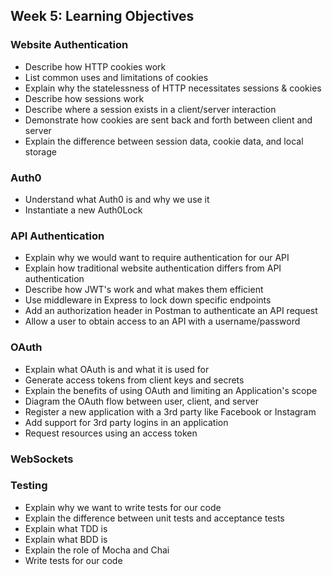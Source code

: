 
## Week 5: Learning Objectives 

### Website Authentication

* Describe how HTTP cookies work
* List common uses and limitations of cookies
* Explain why the statelessness of HTTP necessitates sessions & cookies
* Describe how sessions work
* Describe where a session exists in a client/server interaction
* Demonstrate how cookies are sent back and forth between client and server
* Explain the difference between session data, cookie data, and local storage

### Auth0

* Understand what Auth0 is and why we use it
* Instantiate a new Auth0Lock


### API Authentication

* Explain why we would want to require authentication for our API 
* Explain how traditional website authentication differs from API authentication
* Describe how JWT's work and what makes them efficient 
* Use middleware in Express to lock down specific endpoints
* Add an authorization header in Postman to authenticate an API request
* Allow a user to obtain access to an API with a username/password

### OAuth

* Explain what OAuth is and what it is used for
* Generate access tokens from client keys and secrets
* Explain the benefits of using OAuth and limiting an Application's scope
* Diagram the OAuth flow between user, client, and server
* Register a new application with a 3rd party like Facebook or Instagram
* Add support for 3rd party logins in an application
* Request resources using an access token

### WebSockets

### Testing

* Explain why we want to write tests for our code
* Explain the difference between unit tests and acceptance tests
* Explain what TDD is
* Explain what BDD is
* Explain the role of Mocha and Chai
* Write tests for our code
